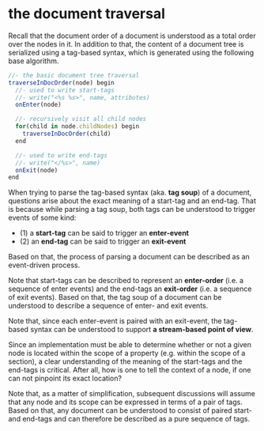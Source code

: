 
<!-- ======================================================================= -->
# the document traversal

Recall that the document order of a document is understood as a total order
over the nodes in it. In addition to that, the content of a document tree is
serialized using a tag-based syntax, which is generated using the following
base algorithm.

```js
//- the basic document tree traversal
traverseInDocOrder(node) begin
  //- used to write start-tags
  //- write("<%s %s>", name, attributes)
  onEnter(node)

  //- recursively visit all child nodes
  for(child in node.childNodes) begin
    traverseInDocOrder(child)
  end

  //- used to write end-tags
  //- write("</%s>", name)
  onExit(node)
end
```

When trying to parse the tag-based syntax (aka. **tag soup**) of a document,
questions arise about the exact meaning of a start-tag and an end-tag. That
is because while parsing a tag soup, both tags can be understood to trigger
events of some kind:

* (1) a **start-tag** can be said to trigger an **enter-event**
* (2) an **end-tag** can be said to trigger an **exit-event**

Based on that, the process of parsing a document can be described as an
event-driven process.

Note that start-tags can be described to represent an **enter-order** (i.e. a
sequence of enter events) and the end-tags an **exit-order** (i.e. a sequence
of exit events). Based on that, the tag soup of a document can be understood
to describe a sequence of enter- and exit events.

Note that, since each enter-event is paired with an exit-event, the tag-based
syntax can be understood to support **a stream-based point of view**.

Since an implementation must be able to determine whether or not a given node
is located within the scope of a property (e.g. within the scope of a section),
a clear understanding of the meaning of the start-tags and the end-tags is
critical. After all, how is one to tell the context of a node, if one can not
pinpoint its exact location?

Note that, as a matter of simplification, subsequent discussions will assume
that any node and its scope can be expressed in terms of a pair of tags. Based
on that, any document can be understood to consist of paired start- and end-tags
and can therefore be described as a pure sequence of tags.
